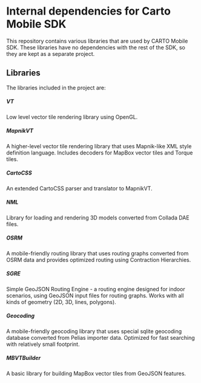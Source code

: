 # Internal dependencies for Carto Mobile SDK

This repository contains various libraries that are used by CARTO Mobile SDK.
These libraries have no dependencies with the rest of the SDK, so they
are kept as a separate project.

## Libraries

The libraries included in the project are:

#####  VT
Low level vector tile rendering library using OpenGL.
##### MapnikVT
A higher-level vector tile rendering library that uses Mapnik-like XML style definition language. Includes decoders for MapBox vector tiles and Torque tiles.
##### CartoCSS
An extended CartoCSS parser and translator to MapnikVT.
##### NML
Library for loading and rendering 3D models converted from Collada DAE files.
##### OSRM
A mobile-friendly routing library that uses routing graphs converted from OSRM data and provides optimized routing using Contraction Hierarchies.
##### SGRE
Simple GeoJSON Routing Engine - a routing engine designed for indoor scenarios, using GeoJSON input files for routing graphs. Works with all kinds of geometry (2D, 3D, lines, polygons).
##### Geocoding
A mobile-friendly geocoding library that uses special sqlite geocoding database converted from Pelias importer data. Optimized for fast searching with relatively small footprint.
##### MBVTBuilder
A basic library for building MapBox vector tiles from GeoJSON features.
